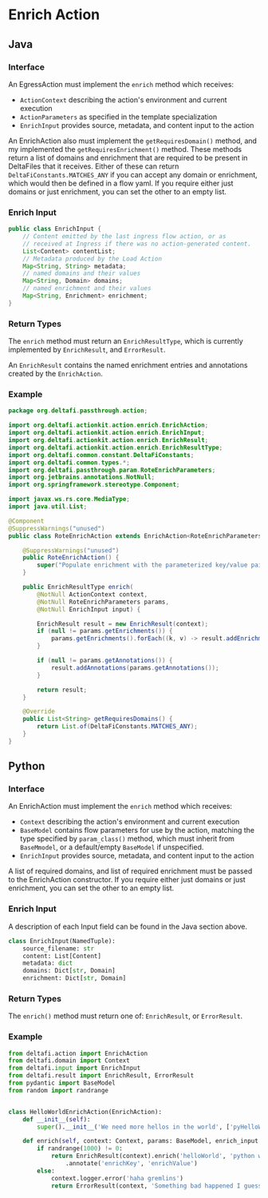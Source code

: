# Enrich Action

## Java

### Interface

An EgressAction must implement the `enrich` method which receives:
* `ActionContext` describing the action's environment and current execution
* `ActionParameters` as specified in the template specialization
* `EnrichInput` provides source, metadata, and content input to the action

An EnrichAction also must implement the `getRequiresDomain()` method, and my implemented the `getRequiresEnrichment()` method.  These methods return a list of
domains and enrichment that are required to be present in DeltaFiles that it receives. Either of these can return
`DeltaFiConstants.MATCHES_ANY` if you can accept any domain or enrichment, which would then be defined in a flow yaml.
If you require either just domains or just enrichment, you can set the other to an empty list.

### Enrich Input

```java
public class EnrichInput {
    // Content emitted by the last ingress flow action, or as
    // received at Ingress if there was no action-generated content.
    List<Content> contentList;
    // Metadata produced by the Load Action
    Map<String, String> metadata;
    // named domains and their values
    Map<String, Domain> domains;
    // named enrichment and their values
    Map<String, Enrichment> enrichment;
}
```

### Return Types

The `enrich` method must return an `EnrichResultType`, which is currently implemented by `EnrichResult`,  and `ErrorResult`.

An `EnrichResult` contains the named enrichment entries and annotations created by the `EnrichAction`.

### Example

```java
package org.deltafi.passthrough.action;

import org.deltafi.actionkit.action.enrich.EnrichAction;
import org.deltafi.actionkit.action.enrich.EnrichInput;
import org.deltafi.actionkit.action.enrich.EnrichResult;
import org.deltafi.actionkit.action.enrich.EnrichResultType;
import org.deltafi.common.constant.DeltaFiConstants;
import org.deltafi.common.types.*;
import org.deltafi.passthrough.param.RoteEnrichParameters;
import org.jetbrains.annotations.NotNull;
import org.springframework.stereotype.Component;

import javax.ws.rs.core.MediaType;
import java.util.List;

@Component
@SuppressWarnings("unused")
public class RoteEnrichAction extends EnrichAction<RoteEnrichParameters> {

    @SuppressWarnings("unused")
    public RoteEnrichAction() {
        super("Populate enrichment with the parameterized key/value pairs");
    }

    public EnrichResultType enrich(
        @NotNull ActionContext context,
        @NotNull RoteEnrichParameters params,
        @NotNull EnrichInput input) {

        EnrichResult result = new EnrichResult(context);
        if (null != params.getEnrichments()) {
            params.getEnrichments().forEach((k, v) -> result.addEnrichment(k, v, MediaType.TEXT_PLAIN));
        }

        if (null != params.getAnnotations()) {
            result.addAnnotations(params.getAnnotations());
        }

        return result;
    }

    @Override
    public List<String> getRequiresDomains() {
        return List.of(DeltaFiConstants.MATCHES_ANY);
    }
}
```

## Python

### Interface

An EnrichAction must implement the `enrich` method which receives:
* `Context` describing the action's environment and current execution
* `BaseModel` contains flow parameters for use by the action, matching the type specified by `param_class()` method, which must inherit from `BaseMmodel`, or a default/empty `BaseModel` if unspecified.
* `EnrichInput` provides source, metadata, and content input to the action

A list of required domains, and list of required enrichment  must be passed to the EnrichAction constructor.
If you require either just domains or just enrichment, you can set the other to an empty list.

### Enrich Input

A description of each Input field can be found in the Java section above.

```python
class EnrichInput(NamedTuple):
    source_filename: str
    content: List[Content]
    metadata: dict
    domains: Dict[str, Domain]
    enrichment: Dict[str, Domain]
```

### Return Types

The `enrich()` method must return one of: `EnrichResult`, or `ErrorResult`.

### Example

```python
from deltafi.action import EnrichAction
from deltafi.domain import Context
from deltafi.input import EnrichInput
from deltafi.result import EnrichResult, ErrorResult
from pydantic import BaseModel
from random import randrange


class HelloWorldEnrichAction(EnrichAction):
    def __init__(self):
        super().__init__('We need more hellos in the world', ['pyHelloWorld'], [])

    def enrich(self, context: Context, params: BaseModel, enrich_input: EnrichInput):
        if randrange(1000) != 0:
            return EnrichResult(context).enrich('helloWorld', 'python was here', 'text/plain')\
                .annotate('enrichKey', 'enrichValue')
        else:
            context.logger.error('haha gremlins')
            return ErrorResult(context, 'Something bad happened I guess', 'try again?')
```
